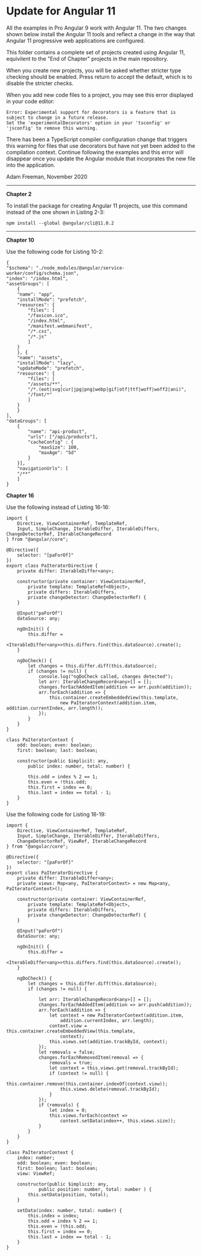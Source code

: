 # Update for Angular 11

All the examples in Pro Angular 9 work with Angular 11. The two changes shown below install the Angular 11 tools and reflect a change in the way that Angular 11 progressive web applications are configured. 

This folder contains a complete set of projects created using Angular 11, equivilent to the "End of Chapter" projects in the main repository.

When you create new projects, you will be asked whether stricter type checking should be enabled. Press return to accept the default, which is to disable the stricter checks.

When you add new code files to a project, you may see this error displayed in your code editor:

    Error: Experimental support for decorators is a feature that is subject to change in a future release. 
    Set the 'experimentalDecorators' option in your 'tsconfig' or 'jsconfig' to remove this warning.

 There has been a TypeScript compiler configuration change that triggers this warning for files that use decorators but have not yet been added to the compilation context. Continue following the examples and this error will disappear once you update the Angular module that incorprates the new file into the application.

Adam Freeman, November 2020

---

**Chapter 2**

To install the package for creating Angular 11 projects, use this command instead of the one shown in Listing 2-3:

    npm install --global @angular/cli@11.0.2

***

**Chapter 10**

Use the following code for Listing 10-2:

    {
    "$schema": "./node_modules/@angular/service-worker/config/schema.json",
    "index": "/index.html",
    "assetGroups": [
        {
        "name": "app",
        "installMode": "prefetch",
        "resources": {
            "files": [
            "/favicon.ico",
            "/index.html",
            "/manifest.webmanifest",
            "/*.css",
            "/*.js"
            ]
        }
        }, {
        "name": "assets",
        "installMode": "lazy",
        "updateMode": "prefetch",
        "resources": {
            "files": [
            "/assets/**",
            "/*.(eot|svg|cur|jpg|png|webp|gif|otf|ttf|woff|woff2|ani)", 
            "/font/*"
            ]
        }
        }
    ], 
    "dataGroups": [
        {
            "name": "api-product",
            "urls": ["/api/products"],
            "cacheConfig" : {
                "maxSize": 100,
                "maxAge": "5d"
            }
        }],
        "navigationUrls": [
        "/**"
        ]
    }

**Chapter 16**

Use the following instead of Listing 16-16:

    import {
        Directive, ViewContainerRef, TemplateRef,
        Input, SimpleChange, IterableDiffer, IterableDiffers, ChangeDetectorRef, IterableChangeRecord
    } from "@angular/core";

    @Directive({
        selector: "[paForOf]"
    })
    export class PaIteratorDirective {
        private differ: IterableDiffer<any>;

        constructor(private container: ViewContainerRef,
            private template: TemplateRef<Object>,
            private differs: IterableDiffers,
            private changeDetector: ChangeDetectorRef) {
        }

        @Input("paForOf")
        dataSource: any;

        ngOnInit() {
            this.differ =
                <IterableDiffer<any>>this.differs.find(this.dataSource).create();
        }

        ngDoCheck() {
            let changes = this.differ.diff(this.dataSource);
            if (changes != null) {
                console.log("ngDoCheck called, changes detected");
                let arr: IterableChangeRecord<any>[] = [];
                changes.forEachAddedItem(addition => arr.push(addition));
                arr.forEach(addition => {
                    this.container.createEmbeddedView(this.template,
                        new PaIteratorContext(addition.item, addition.currentIndex, arr.length));
                });
            }
        }
    }

    class PaIteratorContext {
        odd: boolean; even: boolean;
        first: boolean; last: boolean;

        constructor(public $implicit: any,
            public index: number, total: number) {

            this.odd = index % 2 == 1;
            this.even = !this.odd;
            this.first = index == 0;
            this.last = index == total - 1;
        }
    }

Use the following code for Listing 16-19:

    import {
        Directive, ViewContainerRef, TemplateRef,
        Input, SimpleChange, IterableDiffer, IterableDiffers,
        ChangeDetectorRef, ViewRef, IterableChangeRecord
    } from "@angular/core";

    @Directive({
        selector: "[paForOf]"
    })
    export class PaIteratorDirective {
        private differ: IterableDiffer<any>;
        private views: Map<any, PaIteratorContext> = new Map<any, PaIteratorContext>();

        constructor(private container: ViewContainerRef,
            private template: TemplateRef<Object>,
            private differs: IterableDiffers,
            private changeDetector: ChangeDetectorRef) {
        }

        @Input("paForOf")
        dataSource: any;

        ngOnInit() {
            this.differ =
                <IterableDiffer<any>>this.differs.find(this.dataSource).create();
        }

        ngDoCheck() {
            let changes = this.differ.diff(this.dataSource);
            if (changes != null) {

                let arr: IterableChangeRecord<any>[] = [];
                changes.forEachAddedItem(addition => arr.push(addition));
                arr.forEach(addition => {
                    let context = new PaIteratorContext(addition.item,
                        addition.currentIndex, arr.length);
                    context.view = this.container.createEmbeddedView(this.template,
                        context);
                    this.views.set(addition.trackById, context);
                });
                let removals = false;
                changes.forEachRemovedItem(removal => {
                    removals = true;
                    let context = this.views.get(removal.trackById);
                    if (context != null) {
                        this.container.remove(this.container.indexOf(context.view));
                        this.views.delete(removal.trackById);
                    }
                });
                if (removals) {
                    let index = 0;
                    this.views.forEach(context =>
                        context.setData(index++, this.views.size));
                }
            }
        }
    }

    class PaIteratorContext {
        index: number;
        odd: boolean; even: boolean;
        first: boolean; last: boolean;
        view: ViewRef;

        constructor(public $implicit: any,
                public position: number, total: number ) {
            this.setData(position, total);
        }

        setData(index: number, total: number) {
            this.index = index;
            this.odd = index % 2 == 1;
            this.even = !this.odd;
            this.first = index == 0;
            this.last = index == total - 1;
        }
    }
